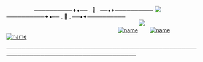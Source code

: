         ──────────✦•── . 🖤 . ──•✦──────────  ![](https://komarev.com/ghpvc/?username=yvoisen&color=73ae21&style=plastic&label=E.Y.E.S&base=4274)  ──────────✦•── . 🖤 . ──•✦──────────
  
  
  
                                      ![](https://cdn.discordapp.com/attachments/934596480310853685/1410411775404540074/Untitled136_20250828005228.png?ex=68b43793&is=68b2e613&hm=fe656718857bd0cf61bbbee8a7ecda19c169bc468ec25b150f4d608922468e77&=&format=webp&quality=lossless&width=500&height=500)
  
  
    
                                          [![name](https://cdn.discordapp.com/attachments/934596480310853685/1410374159888023702/image-removebg-preview_5_edit_90814676717912.png?ex=68b4148b&is=68b2c30b&hm=2dd3e32e022b459198f877a24b1ad4be26f72fe3ebb2d62758e89d65d5018056&=&width=100&height=100)](https://glisteny.straw.page)    [![name](https://cdn.discordapp.com/attachments/934596480310853685/1410374159539769448/image-removebg-preview_4_edit_90806593965830.png?ex=68b4148b&is=68b2c30b&hm=d9664fb26a025355f77c89b438c7b59a352b37deeda916afde69387b5bd306aa&=&width=90&height=90)](https://www.patreon.com/yvoisenn)    [![name](https://cdn.discordapp.com/attachments/934596480310853685/1410374160198406295/image-removebg-preview_6_edit_90822962387703.png?ex=68b4148b&is=68b2c30b&hm=5ef370f707ff96dbc4527f53970bebd78dc0cca603f7d86a78e5f5da41346640&=&width=90&height=90)](https://yvoisen.atabook.org)

────────────────────────────────────────────────────────────────────────────────────
